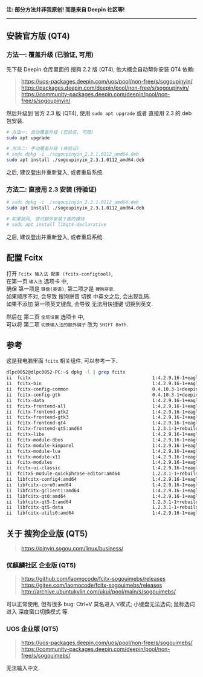 **注: 部分方法并非我原创! 而是来自 Deepin 社区等!**

---

## 安装官方版 (QT4)
### 方法一: 覆盖升级 (已验证, 可用)

先下载 Deepin 仓库里面的 搜狗 2.2 版 (QT4), 他大概会自动帮你安装 QT4 依赖:
> https://uos-packages.deepin.com/uos/pool/non-free/s/sogoupinyin/  
> https://packages.deepin.com/deepin/pool/non-free/s/sogoupinyin/  
> https://community-packages.deepin.com/deepin/pool/non-free/s/sogoupinyin/  

然后升级到 官方 2.3 版 (QT4), 使用 `sudo apt upgrade` 或者 直接用 2.3 的 deb 包安装.
``` sh
# 方法一: 自动覆盖升级 (已验证, 可用)
sudo apt upgrade

# 方法二: 手动覆盖升级 (待验证)
# sudo dpkg -i ./sogoupinyin_2.3.1.0112_amd64.deb
sudo apt install ./sogoupinyin_2.3.1.0112_amd64.deb
```

之后, 建议登出并重新登入, 或者重启系统.


### 方法二: 直接用 2.3 安装 (待验证)
``` sh
# sudo dpkg -i ./sogoupinyin_2.3.1.0112_amd64.deb
sudo apt install ./sogoupinyin_2.3.1.0112_amd64.deb

# 如果抽风, 尝试额外安装下面的模块
# sudo apt install libqt4-declarative
```

之后, 建议登出并重新登入, 或者重启系统.


## 配置 Fcitx
打开 `Fcitx 输入法 配置 (fcitx-configtool)`,  
在第一页 `输入法` 选项卡 中,  
确保 第一项是 `键盘(英语)`, 第二项才是 `搜狗拼音`.  
如果顺序不对, 会导致 搜狗拼音 切换 中英文之后, 会出现乱码.  
如果不添加 第一项英文键盘, 会导致 无法用快捷键 切换到英文.  

然后在 第二页 `全局设置` 选项卡 中,  
可以将 第二项 `切换输入法的额外键子` 改为 `SHIFT Both`.

## 参考

这是我电脑里面 `fcitx` 相关组件, 可以参考一下.

``` sh
dlpc0052@dlpc0052-PC:~$ dpkg -l | grep fcitx
ii  fcitx                                             1:4.2.9.16-1+eagle                          all          Flexible Input Method Framework
ii  fcitx-bin                                         1:4.2.9.16-1+eagle                          amd64        Flexible Input Method Framework - essential binaries
ii  fcitx-config-common                               0.4.10.3-1+deepin                           all          graphic Fcitx configuration tool - common files
ii  fcitx-config-gtk                                  0.4.10.3-1+deepin                           amd64        graphic Fcitx configuration tool - Gtk+ 3 version
ii  fcitx-data                                        1:4.2.9.16-1+eagle                          all          Flexible Input Method Framework - essential data files
ii  fcitx-frontend-all                                1:4.2.9.16-1+eagle                          all          Flexible Input Method Framework - frontends metapackage
ii  fcitx-frontend-gtk2                               1:4.2.9.16-1+eagle                          amd64        Flexible Input Method Framework - GTK+ 2 IM Module frontend
ii  fcitx-frontend-gtk3                               1:4.2.9.16-1+eagle                          amd64        Flexible Input Method Framework - GTK+ 3 IM Module frontend
ii  fcitx-frontend-qt4                                1:4.2.9.16-1+eagle                          amd64        Flexible Input Method Framework - Qt4 IM Module frontend
ii  fcitx-frontend-qt5:amd64                          1.2.3.1-1+rebuild                           amd64        Free Chinese Input Toy of X - Qt5 IM Module frontend
ii  fcitx-libs                                        1:4.2.9.16-1+eagle                          all          Flexible Input Method Framework - metapackage for libraries
ii  fcitx-module-dbus                                 1:4.2.9.16-1+eagle                          amd64        Flexible Input Method Framework - D-Bus module and IPC frontend
ii  fcitx-module-kimpanel                             1:4.2.9.16-1+eagle                          amd64        Flexible Input Method Framework - KIMPanel protocol module
ii  fcitx-module-lua                                  1:4.2.9.16-1+eagle                          amd64        Flexible Input Method Framework - Lua module
ii  fcitx-module-x11                                  1:4.2.9.16-1+eagle                          amd64        Flexible Input Method Framework - X11 module and XIM frontend
ii  fcitx-modules                                     1:4.2.9.16-1+eagle                          amd64        Flexible Input Method Framework - core modules
ii  fcitx-ui-classic                                  1:4.2.9.16-1+eagle                          amd64        Flexible Input Method Framework - Classic user interface
ii  fcitx5-module-quickphrase-editor:amd64            1.2.3.1-1+rebuild                           amd64        Flexible Input Method Framework - Quick Phrase editor module
ii  libfcitx-config4:amd64                            1:4.2.9.16-1+eagle                          amd64        Flexible Input Method Framework - configuration support library
ii  libfcitx-core0:amd64                              1:4.2.9.16-1+eagle                          amd64        Flexible Input Method Framework - library of core functions
ii  libfcitx-gclient1:amd64                           1:4.2.9.16-1+eagle                          amd64        Flexible Input Method Framework - D-Bus client library for Glib
ii  libfcitx-qt0:amd64                                1:4.2.9.16-1+eagle                          amd64        Flexible Input Method Framework - Meta package for Qt library
ii  libfcitx-qt5-1:amd64                              1.2.3.1-1+rebuild                           amd64        Free Chinese Input Toy of X - D-Bus client libraries for Qt5
ii  libfcitx-qt5-data                                 1.2.3.1-1+rebuild                           all          Free Chinese Input Toy of X - data files for Qt5 integration
ii  libfcitx-utils0:amd64                             1:4.2.9.16-1+eagle                          amd64        Flexible Input Method Framework - utility support library
```


## 关于 搜狗企业版 (QT5)
> https://pinyin.sogou.com/linux/business/

### 优麒麟社区 企业版 (QT5)
> https://github.com/laomocode/fcitx-sogouimebs/releases  
> https://gitee.com/laomocode/fcitx-sogouimebs/releases  
> http://archive.ubuntukylin.com/ukui/pool/main/s/sogouimebs/  

可以正常使用, 但有很多 bug: Ctrl+V 莫名进入 V模式; 小键盘无法选词; 鼠标选词 进入 深度窗口切换模式 等.


### UOS 企业版 (QT5)
> https://uos-packages.deepin.com/uos/pool/non-free/s/sogouimebs/  
> https://community-packages.deepin.com/deepin/pool/non-free/s/sogouimebs/  

无法输入中文.
